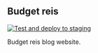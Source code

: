 ## Budget reis

[![Test and deploy to staging](https://github.com/made-foryou/budget-reis-blog/actions/workflows/test-and-deploy-staging.yml/badge.svg?branch=staging)](https://github.com/made-foryou/budget-reis-blog/actions/workflows/test-and-deploy-staging.yml)

Budget reis blog website.
